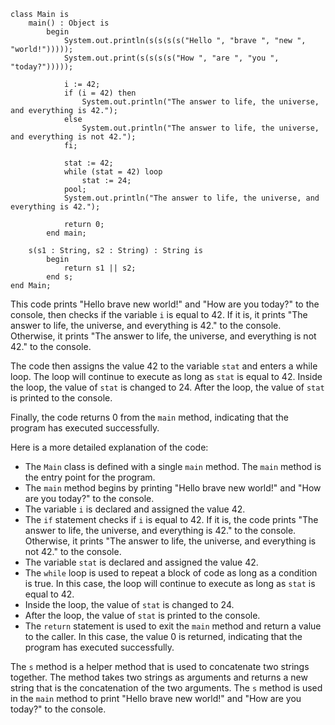 ```cool
class Main is
    main() : Object is
        begin
            System.out.println(s(s(s(s("Hello ", "brave ", "new ", "world!")))));
            System.out.print(s(s(s(s("How ", "are ", "you ", "today?")))));

            i := 42;
            if (i = 42) then
                System.out.println("The answer to life, the universe, and everything is 42.");
            else
                System.out.println("The answer to life, the universe, and everything is not 42.");
            fi;

            stat := 42;
            while (stat = 42) loop
                stat := 24;
            pool;
            System.out.println("The answer to life, the universe, and everything is 42.");

            return 0;
        end main;

    s(s1 : String, s2 : String) : String is
        begin
            return s1 || s2;
        end s;
end Main;
```

This code prints "Hello brave new world!" and "How are you today?" to the console, then checks if the variable `i` is equal to 42. If it is, it prints "The answer to life, the universe, and everything is 42." to the console. Otherwise, it prints "The answer to life, the universe, and everything is not 42." to the console.

The code then assigns the value 42 to the variable `stat` and enters a while loop. The loop will continue to execute as long as `stat` is equal to 42. Inside the loop, the value of `stat` is changed to 24. After the loop, the value of `stat` is printed to the console.

Finally, the code returns 0 from the `main` method, indicating that the program has executed successfully.

Here is a more detailed explanation of the code:

* The `Main` class is defined with a single `main` method. The `main` method is the entry point for the program.
* The `main` method begins by printing "Hello brave new world!" and "How are you today?" to the console.
* The variable `i` is declared and assigned the value 42.
* The `if` statement checks if `i` is equal to 42. If it is, the code prints "The answer to life, the universe, and everything is 42." to the console. Otherwise, it prints "The answer to life, the universe, and everything is not 42." to the console.
* The variable `stat` is declared and assigned the value 42.
* The `while` loop is used to repeat a block of code as long as a condition is true. In this case, the loop will continue to execute as long as `stat` is equal to 42.
* Inside the loop, the value of `stat` is changed to 24.
* After the loop, the value of `stat` is printed to the console.
* The `return` statement is used to exit the `main` method and return a value to the caller. In this case, the value 0 is returned, indicating that the program has executed successfully.

The `s` method is a helper method that is used to concatenate two strings together. The method takes two strings as arguments and returns a new string that is the concatenation of the two arguments. The `s` method is used in the `main` method to print "Hello brave new world!" and "How are you today?" to the console.